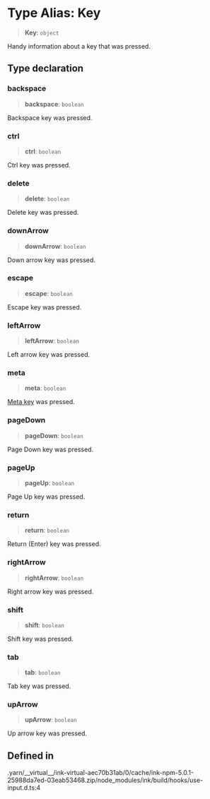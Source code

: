 # Type Alias: Key

> **Key**: `object`

Handy information about a key that was pressed.

## Type declaration

### backspace

> **backspace**: `boolean`

Backspace key was pressed.

### ctrl

> **ctrl**: `boolean`

Ctrl key was pressed.

### delete

> **delete**: `boolean`

Delete key was pressed.

### downArrow

> **downArrow**: `boolean`

Down arrow key was pressed.

### escape

> **escape**: `boolean`

Escape key was pressed.

### leftArrow

> **leftArrow**: `boolean`

Left arrow key was pressed.

### meta

> **meta**: `boolean`

[Meta key](https://en.wikipedia.org/wiki/Meta_key) was pressed.

### pageDown

> **pageDown**: `boolean`

Page Down key was pressed.

### pageUp

> **pageUp**: `boolean`

Page Up key was pressed.

### return

> **return**: `boolean`

Return (Enter) key was pressed.

### rightArrow

> **rightArrow**: `boolean`

Right arrow key was pressed.

### shift

> **shift**: `boolean`

Shift key was pressed.

### tab

> **tab**: `boolean`

Tab key was pressed.

### upArrow

> **upArrow**: `boolean`

Up arrow key was pressed.

## Defined in

.yarn/\_\_virtual\_\_/ink-virtual-aec70b31ab/0/cache/ink-npm-5.0.1-25988da7ed-03eab53468.zip/node\_modules/ink/build/hooks/use-input.d.ts:4
